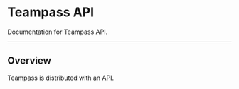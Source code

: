 # Teampass API

Documentation for Teampass API.

---

## Overview

Teampass is distributed with an API.